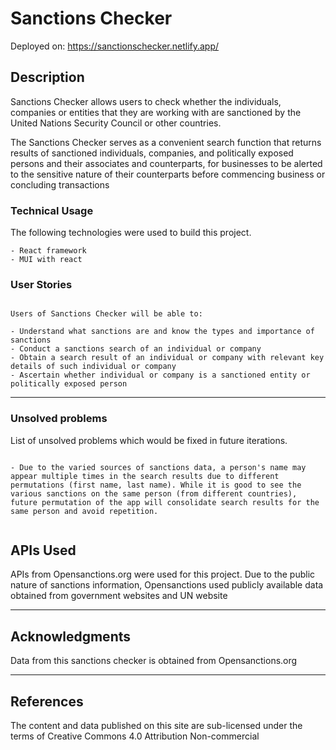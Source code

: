 # Sanctions Checker

Deployed on: https://sanctionschecker.netlify.app/

## Description

Sanctions Checker allows users to check whether the individuals, companies or entities that they are working with are sanctioned by the United Nations Security Council or other countries.

The Sanctions Checker serves as a convenient search function that returns results of sanctioned individuals, companies, and politically exposed persons and their associates and counterparts, for businesses to be alerted to the sensitive nature of their counterparts before commencing business or concluding transactions

### Technical Usage

The following technologies were used to build this project.

```
- React framework
- MUI with react

```

### User Stories

```

Users of Sanctions Checker will be able to:

- Understand what sanctions are and know the types and importance of sanctions
- Conduct a sanctions search of an individual or company
- Obtain a search result of an individual or company with relevant key details of such individual or company
- Ascertain whether individual or company is a sanctioned entity or politically exposed person

```

---

### Unsolved problems

List of unsolved problems which would be fixed in future iterations.

```

- Due to the varied sources of sanctions data, a person's name may appear multiple times in the search results due to different permutations (first name, last name). While it is good to see the various sanctions on the same person (from different countries), future permutation of the app will consolidate search results for the same person and avoid repetition.


```

## APIs Used

APIs from Opensanctions.org were used for this project.
Due to the public nature of sanctions information, Opensanctions used publicly available data obtained from government websites and UN website

---

## Acknowledgments

Data from this sanctions checker is obtained from Opensanctions.org

---

## References

The content and data published on this site are sub-licensed under the terms of Creative Commons 4.0 Attribution Non-commercial
